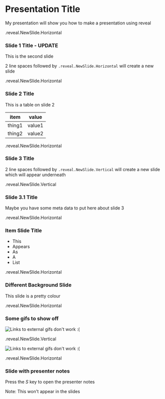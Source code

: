 # Presentation Title

My presentation will show you how to make a presentation using reveal


.reveal.NewSlide.Horizontal

### Slide 1 Title - UPDATE

This is the second slide

2 line spaces followed by `.reveal.NewSlide.Horizontal` will create a new slide


.reveal.NewSlide.Horizontal

### Slide 2 Title

This is a table on slide 2

|item|value|
|---|---|
|thing1|value1|
|thing2|value2|


.reveal.NewSlide.Horizontal

### Slide 3 Title

2 line spaces followed by `.reveal.NewSlide.Vertical` will create a new slide which will appear underneath


.reveal.NewSlide.Vertical

### Slide 3.1 Title

Maybe you have some meta data to put here about slide 3


.reveal.NewSlide.Horizontal

### Item Slide Title

- This <!-- .element: class="fragment" data-fragment-index="1" -->
- Appears <!-- .element: class="fragment" data-fragment-index="2" -->
- As <!-- .element: class="fragment" data-fragment-index="3" -->
- A <!-- .element: class="fragment" data-fragment-index="4" -->
- List <!-- .element: class="fragment" data-fragment-index="5" -->


.reveal.NewSlide.Horizontal

### Different Background Slide

<!-- .slide: data-background="#ff0000" -->

This slide is a pretty colour


.reveal.NewSlide.Horizontal

### Some gifs to show off

![Links to external gifs don't work :(](gifs/test.gif)


.reveal.NewSlide.Vertical

![Links to external gifs don't work :(](https://gph.is/2pBao24)


.reveal.NewSlide.Horizontal

### Slide with presenter notes

Press the _S_ key to open the presenter notes

Note: This won't appear in the slides
